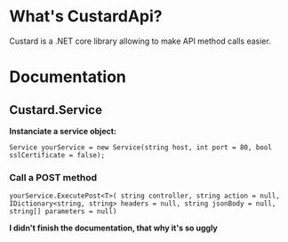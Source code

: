 # What's CustardApi?
Custard is a .NET core library allowing to make API method calls easier.

# Documentation

## Custard.Service
**Instanciate a service object:**

` Service yourService = new Service(string host, int port = 80, bool sslCertificate = false); `

### Call a POST method

`yourService.ExecutePost<T>( string controller, string action = null, IDictionary<string, string> headers = null, string jsonBody = null, string[] parameters = null)`




**I didn't finish the documentation, that why it's so uggly**
